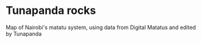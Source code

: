 Tunapanda rocks
==================

Map of Nairobi's matatu system, using data from Digital Matatus and edited by Tunapanda
